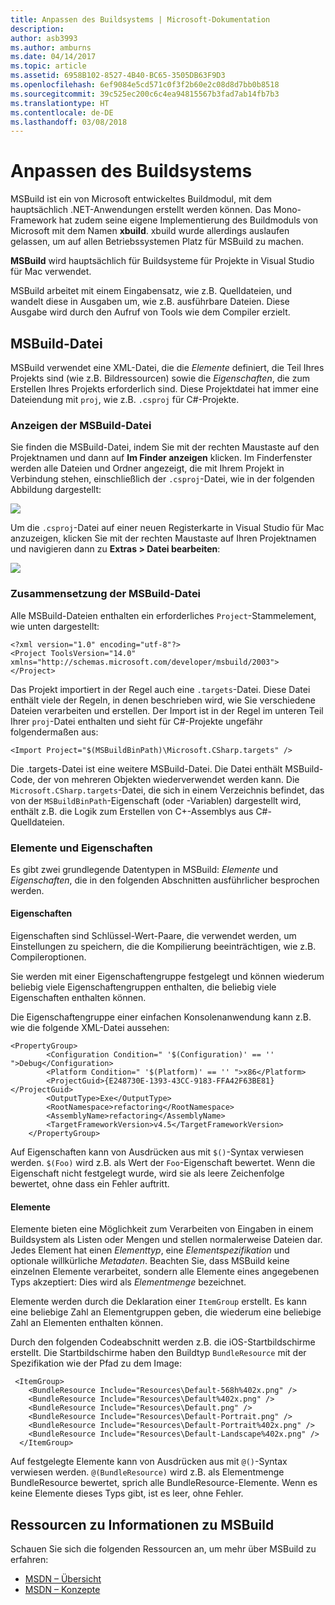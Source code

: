 ```yaml
---
title: Anpassen des Buildsystems | Microsoft-Dokumentation
description: 
author: asb3993
ms.author: amburns
ms.date: 04/14/2017
ms.topic: article
ms.assetid: 6958B102-8527-4B40-BC65-3505DB63F9D3
ms.openlocfilehash: 6ef9084e5cd571c0f3f2b60e2c08d8d7bb0b8518
ms.sourcegitcommit: 39c525ec200c6c4ea94815567b3fad7ab14fb7b3
ms.translationtype: HT
ms.contentlocale: de-DE
ms.lasthandoff: 03/08/2018
---
```

# <a name="customizing-the-build-system"></a>Anpassen des Buildsystems

MSBuild ist ein von Microsoft entwickeltes Buildmodul, mit dem hauptsächlich .NET-Anwendungen erstellt werden können. Das Mono-Framework hat zudem seine eigene Implementierung des Buildmoduls von Microsoft mit dem Namen **xbuild**. xbuild wurde allerdings auslaufen gelassen, um auf allen Betriebssystemen Platz für MSBuild zu machen.

**MSBuild** wird hauptsächlich für Buildsysteme für Projekte in Visual Studio für Mac verwendet. 

MSBuild arbeitet mit einem Eingabensatz, wie z.B. Quelldateien, und wandelt diese in Ausgaben um, wie z.B. ausführbare Dateien. Diese Ausgabe wird durch den Aufruf von Tools wie dem Compiler erzielt. 


## <a name="msbuild-file"></a>MSBuild-Datei

MSBuild verwendet eine XML-Datei, die die *Elemente* definiert, die Teil Ihres Projekts sind (wie z.B. Bildressourcen) sowie die *Eigenschaften*, die zum Erstellen Ihres Projekts erforderlich sind. Diese Projektdatei hat immer eine Dateiendung mit `proj`, wie z.B. `.csproj` für C#-Projekte. 

### <a name="viewing-the-msbuild-file"></a>Anzeigen der MSBuild-Datei

Sie finden die MSBuild-Datei, indem Sie mit der rechten Maustaste auf den Projektnamen und dann auf **Im Finder anzeigen** klicken. Im Finderfenster werden alle Dateien und Ordner angezeigt, die mit Ihrem Projekt in Verbindung stehen, einschließlich der `.csproj`-Datei, wie in der folgenden Abbildung dargestellt:

![](media/customizing-build-system-image1.png)

Um die `.csproj`-Datei auf einer neuen Registerkarte in Visual Studio für Mac anzuzeigen, klicken Sie mit der rechten Maustaste auf Ihren Projektnamen und navigieren dann zu **Extras > Datei bearbeiten**:

![](media/customizing-build-system-image2.png)

### <a name="composition-of-the-msbuild-file"></a>Zusammensetzung der MSBuild-Datei

Alle MSBuild-Dateien enthalten ein erforderliches `Project`-Stammelement, wie unten dargestellt:

```
<?xml version="1.0" encoding="utf-8"?>
<Project ToolsVersion="14.0" xmlns="http://schemas.microsoft.com/developer/msbuild/2003">
</Project>
```

Das Projekt importiert in der Regel auch eine `.targets`-Datei. Diese Datei enthält viele der Regeln, in denen beschrieben wird, wie Sie verschiedene Dateien verarbeiten und erstellen. Der Import ist in der Regel im unteren Teil Ihrer `proj`-Datei enthalten und sieht für C#-Projekte ungefähr folgendermaßen aus:

```
<Import Project="$(MSBuildBinPath)\Microsoft.CSharp.targets" />
```

Die .targets-Datei ist eine weitere MSBuild-Datei. Die Datei enthält MSBuild-Code, der von mehreren Objekten wiederverwendet werden kann. Die `Microsoft.CSharp.targets`-Datei, die sich in einem Verzeichnis befindet, das von der `MSBuildBinPath`-Eigenschaft (oder -Variablen) dargestellt wird, enthält z.B. die Logik zum Erstellen von C+-Assemblys aus C#-Quelldateien.

### <a name="items-and-properties"></a>Elemente und Eigenschaften

Es gibt zwei grundlegende Datentypen in MSBuild: *Elemente* und *Eigenschaften*, die in den folgenden Abschnitten ausführlicher besprochen werden.

#### <a name="properties"></a>Eigenschaften

Eigenschaften sind Schlüssel-Wert-Paare, die verwendet werden, um Einstellungen zu speichern, die die Kompilierung beeinträchtigen, wie z.B. Compileroptionen.

Sie werden mit einer Eigenschaftengruppe festgelegt und können wiederum beliebig viele Eigenschaftengruppen enthalten, die beliebig viele Eigenschaften enthalten können. 

Die Eigenschaftengruppe einer einfachen Konsolenanwendung kann z.B. wie die folgende XML-Datei aussehen:

```
<PropertyGroup>
        <Configuration Condition=" '$(Configuration)' == '' ">Debug</Configuration>
        <Platform Condition=" '$(Platform)' == '' ">x86</Platform>
        <ProjectGuid>{E248730E-1393-43CC-9183-FFA42F63BE81}</ProjectGuid>
        <OutputType>Exe</OutputType>
        <RootNamespace>refactoring</RootNamespace>
        <AssemblyName>refactoring</AssemblyName>
        <TargetFrameworkVersion>v4.5</TargetFrameworkVersion>
    </PropertyGroup>
```

Auf Eigenschaften kann von Ausdrücken aus mit `$()`-Syntax verwiesen werden. `$(Foo)` wird z.B. als Wert der `Foo`-Eigenschaft bewertet. Wenn die Eigenschaft nicht festgelegt wurde, wird sie als leere Zeichenfolge bewertet, ohne dass ein Fehler auftritt.

#### <a name="items"></a>Elemente

Elemente bieten eine Möglichkeit zum Verarbeiten von Eingaben in einem Buildsystem als Listen oder Mengen und stellen normalerweise Dateien dar. Jedes Element hat einen *Elementtyp*, eine *Elementspezifikation* und optionale willkürliche *Metadaten*. Beachten Sie, dass MSBuild keine einzelnen Elemente verarbeitet, sondern alle Elemente eines angegebenen Typs akzeptiert: Dies wird als *Elementmenge* bezeichnet.

Elemente werden durch die Deklaration einer `ItemGroup` erstellt. Es kann eine beliebige Zahl an Elementgruppen geben, die wiederum eine beliebige Zahl an Elementen enthalten können. 

Durch den folgenden Codeabschnitt werden z.B. die iOS-Startbildschirme erstellt. Die Startbildschirme haben den Buildtyp `BundleResource` mit der Spezifikation wie der Pfad zu dem Image:

```
 <ItemGroup>
    <BundleResource Include="Resources\Default-568h%402x.png" />
    <BundleResource Include="Resources\Default%402x.png" />
    <BundleResource Include="Resources\Default.png" />
    <BundleResource Include="Resources\Default-Portrait.png" />
    <BundleResource Include="Resources\Default-Portrait%402x.png" />
    <BundleResource Include="Resources\Default-Landscape%402x.png" />
  </ItemGroup>
 ```
 
 Auf festgelegte Elemente kann von Ausdrücken aus mit `@()`-Syntax verwiesen werden. `@(BundleResource)` wird z.B. als Elementmenge BundleResource bewertet, sprich alle BundleResource-Elemente. Wenn es keine Elemente dieses Typs gibt, ist es leer, ohne Fehler.

## <a name="resources-for-learning-msbuild"></a>Ressourcen zu Informationen zu MSBuild

Schauen Sie sich die folgenden Ressourcen an, um mehr über MSBuild zu erfahren:

* [MSDN – Übersicht](https://msdn.microsoft.com/library/dd393574.aspx)
* [MSDN – Konzepte](https://msdn.microsoft.com/library/dd637714.aspx)


